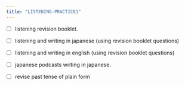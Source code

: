 ```yaml
---
title: "LISTENING-PRACTICE1"
---
```


- [ ] listening revision booklet.
- [ ] listening and writing in japanese (using revision booklet questions)
- [ ] listening and writing in english (using revision booklet questions)
- [ ] japanese podcasts writing in japanese.

- [ ] revise past tense of plain form